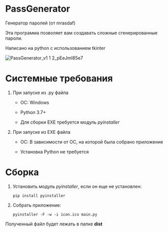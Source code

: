 # PassGenerator
Генератор паролей (от mrasdaf)

Эта программа позволяет вам создавать сложные сгенерированные пароли.

Написано на python с использованием tkinter

![PassGenerator_v1 1 2_pEeJmI85e7](https://user-images.githubusercontent.com/104437646/197220979-12a62bfb-5c47-40e5-943a-3e03b25e112c.png)

# Системные требования
1. При запуске из .py файла

   * ОС: Windows

   * Python 3.7+

   * Для сборки EXE требуется модуль *pyinstaller*

2. При запуске из EXE файла

   * ОС: В зависимости от ОС, на которой была собрано приложение

   * Установка Python не требуется

# Сборка
1. Установить модуль *pyinstaller*, если он еще не установлен:

   `pip install pyinstaller`

2. Собрать приложение:

   `pyinstaller -F -w -i icon.ico main.py`

Полученный файл будет лежать в папке **dist**
